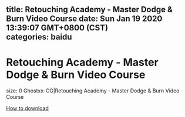
title: Retouching Academy - Master Dodge & Burn Video Course
date: Sun Jan 19 2020 13:39:07 GMT+0800 (CST)    
categories: baidu
---

# Retouching Academy - Master Dodge & Burn Video Course
size: 0
 Ghostxx-CG|Retouching Academy - Master Dodge & Burn Video Course
 

[How to download](https://bpcam.bemobtrk.com/go/2ceec3aa-1ca2-46d6-b9ff-aaa5c184517c?jno=5060)